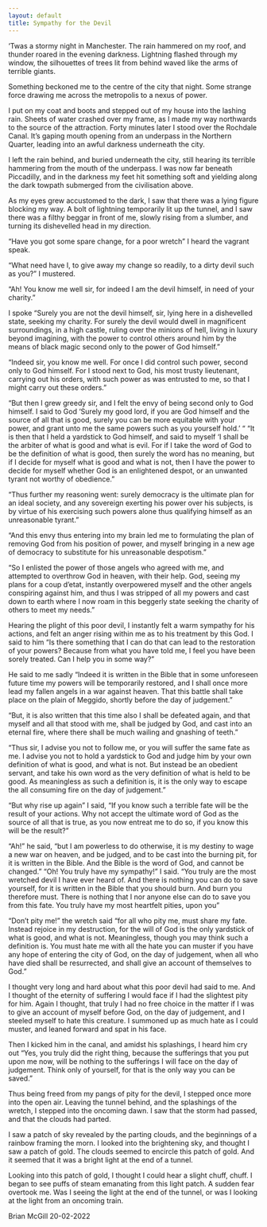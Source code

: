 ```yaml
---
layout: default
title: Sympathy for the Devil
---
```

‘Twas a stormy night in Manchester. The rain hammered on my roof, and thunder roared in the evening darkness. Lightning flashed through my window, the silhouettes of trees lit from behind waved like the arms of terrible giants.

Something beckoned me to the centre of the city that night. Some strange force drawing me across the metropolis to a nexus of power.

I put on my coat and boots and stepped out of my house into the lashing rain. Sheets of water crashed over my frame, as I made my way northwards to the source of the attraction. Forty minutes later I stood over the Rochdale Canal. It’s gaping mouth opening from an underpass in the Northern Quarter, leading into an awful darkness underneath the city.

I left the rain behind, and buried underneath the city, still hearing its terrible hammering from the mouth of the underpass. I was now far beneath Piccadilly, and in the darkness my feet hit something soft and yielding along the dark towpath submerged from the civilisation above.

As my eyes grew accustomed to the dark, I saw that there was a lying figure blocking my way. A bolt of lightning temporarily lit up the tunnel, and I saw there was a filthy beggar in front of me, slowly rising from a slumber, and turning its dishevelled head in my direction.

“Have you got some spare change, for a poor wretch” I heard the vagrant speak.

“What need have I, to give away my change so readily, to a dirty devil such as you?” I mustered.

“Ah! You know me well sir, for indeed I am the devil himself, in need of your charity.”

I spoke “Surely you are not the devil himself, sir, lying here in a dishevelled state, seeking my charity. For surely the devil would dwell in magnificent surroundings, in a high castle, ruling over the minions of hell, living in luxury beyond imagining, with the power to control others around him by the means of black magic second only to the power of God himself.”

“Indeed sir, you know me well. For once I did control such power, second only to God himself. For I stood next to God, his most trusty lieutenant, carrying out his orders, with such power as was entrusted to me, so that I might carry out these orders.”

“But then I grew greedy sir, and I felt the envy of being second only to God himself. I said to God ‘Surely my good lord, if you are God himself and the source of all that is good, surely you can be more equitable with your power, and grant unto me the same powers such as you yourself hold.’ “
“It is then that I held a yardstick to God himself, and said to myself ‘I shall be the arbiter of what is good and what is evil. For if I take the word of God to be the definition of what is good, then surely the word has no meaning, but if I decide for myself what is good and what is not, then I have the power to decide for myself whether God is an enlightened despot, or an unwanted tyrant not worthy of obedience.”

“Thus further my reasoning went: surely democracy is the ultimate plan for an ideal society, and any sovereign exerting his power over his subjects, is by virtue of his exercising such powers alone thus qualifying himself as an unreasonable tyrant.”

“And this envy thus entering into my brain led me to formulating the plan of removing God from his position of power, and myself bringing in a new age of democracy to substitute for his unreasonable despotism.”

“So I enlisted the power of those angels who agreed with me, and attempted to overthrow God in heaven, with their help. God, seeing my plans for a coup d’etat, instantly overpowered myself and the other angels conspiring against him, and thus I was stripped of all my powers and cast down to earth where I now roam in this beggerly state seeking the charity of others to meet my needs.”

Hearing the plight of this poor devil, I instantly felt a warm sympathy for his actions, and felt an anger rising within me as to his treatment by this God. I said to him “Is there something that I can do that can lead to the restoration of your powers? Because from what you have told me, I feel you have been sorely treated. Can I help you in some way?”

He said to me sadly “Indeed it is written in the Bible that in some unforeseen future time my powers will be temporarily restored, and I shall once more lead my fallen angels in a war against heaven. That this battle shall take place on the plain of Meggido, shortly before the day of judgement.”

“But, it is also written that this time also I shall be defeated again, and that myself and all that stood with me, shall be judged by God, and cast into an eternal fire, where there shall be much wailing and gnashing of teeth.”

“Thus sir, I advise you not to follow me, or you will suffer the same fate as me. I advise you not to hold a yardstick to God and judge him by your own definition of what is good, and what is not. But instead be an obedient servant, and take his own word as the very definition of what is held to be good. As meaningless as such a definition is, it is the only way to escape the all consuming fire on the day of judgement.”

“But why rise up again” I said, “If you know such a terrible fate will be the result of your actions. Why not accept the ultimate word of God as the source of all that is true, as you now entreat me to do so, if you know this will be the result?”

“Ah!” he said, “but I am powerless to do otherwise, it is my destiny to wage a new war on heaven, and be judged, and to be cast into the burning pit, for it is written in the Bible. And the Bible is the word of God, and cannot be changed.”
“Oh! You truly have my sympathy!” I said. “You truly are the most wretched devil I have ever heard of. And there is nothing you can do to save yourself, for it is written in the Bible that you should burn. And burn you therefore must. There is nothing that I nor anyone else can do to save you from this fate. You truly have my most heartfelt pities, upon you”

“Don’t pity me!” the wretch said “for all who pity me, must share my fate. Instead rejoice in my destruction, for the will of God is the only yardstick of what is good, and what is not. Meaningless, though you may think such a definition is. You must hate me with all the hate you can muster if you have any hope of entering the city of God, on the day of judgement, when all who have died shall be resurrected, and shall give an account of themselves to God.”

I thought very long and hard about what this poor devil had said to me. And I thought of the eternity of suffering I would face if I had the slightest pity for him. Again I thought, that truly I had no free choice in the matter if I was to give an account of myself before God, on the day of judgement, and I steeled myself to hate this creature. I summoned up as much hate as I could muster, and leaned forward and spat in his face.

Then I kicked him in the canal, and amidst his splashings, I heard him cry out “Yes, you truly did the right thing, because the sufferings that you put upon me now, will be nothing to the sufferings I will face on the day of judgement. Think only of yourself, for that is the only way you can be saved.”

Thus being freed from my pangs of pity for the devil, I stepped once more into the open air. Leaving the tunnel behind, and the splashings of the wretch, I stepped into the oncoming dawn. I saw that the storm had passed, and that the clouds had parted.

I saw a patch of sky revealed by the parting clouds, and the beginnings of a rainbow framing the morn. I looked into the brightening sky, and thought I saw a patch of gold. The clouds seemed to encircle this patch of gold. And it seemed that it was a bright light at the end of a tunnel.

Looking into this patch of gold, I thought I could hear a slight chuff, chuff. I began to see puffs of steam emanating from this light patch. A sudden fear overtook me. Was I seeing the light at the end of the tunnel, or was I looking at the light from an oncoming train.

Brian McGill
20-02-2022
